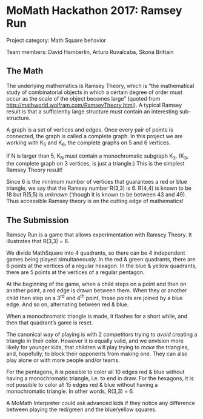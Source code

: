 # MoMath Hackathon 2017: Ramsey Run

Project category: Math Square behavior

Team members: David Hamberlin, Arturo Ruvalcaba, Skona Brittain

## The Math

The underlying mathematics is Ramsey Theory, which is “the mathematical study of combinatorial objects in which a certain degree of order must occur as the scale of the object becomes large” (quoted from http://mathworld.wolfram.com/RamseyTheory.html). A typical Ramsey result is that a sufficiently large structure must contain an interesting sub-structure.

A graph is a set of vertices and edges. Once every pair of points is connected, the graph is called a complete graph. In this project we are working with K<sub>5</sub> and K<sub>6</sub>, the complete graphs on 5 and 6 vertices.

If N is larger than 5, K<sub>N</sub> must contain a monochromatic subgraph K<sub>3</sub>. (K<sub>3</sub>, the complete graph on 3 vertices, is just a triangle.) This is the simplest Ramsey Theory result!

Since 6 is the minimum number of vertices that guarantees a red or blue triangle, we say that the Ramsey number R(3,3) is 6.
R(4,4) is known to be 18 but R(5,5) is *unknown* (‘though it is known to be between 43 and 49).
Thus accessible Ramsey theory is on the cutting edge of mathematics!

## The Submission

Ramsey Run is a game that allows experimentation with Ramsey Theory. It illustrates that R(3,3) = 6.

We divide MathSquare into 4 quadrants, so there can be 4 independent games being played simultaneously.
In the red & green quadrants, there are 6 points at the vertices of a regular hexagon. In the blue & yellow quadrants, there are 5 points at the vertices of a regular pentagon.

At the beginning of the game, when a child steps on a point and then on another point, a red edge is drawn between them. When they or another child then step on a 3<sup>rd</sup> and 4<sup>th</sup> point, those points are joined by a blue edge. And so on, alternating between red & blue.

When a monochromatic triangle is made, it flashes for a short while, and then that quadrant’s game is reset.

The canonical way of playing is with 2 competitors trying to *avoid* creating a triangle in their color. However it is equally valid, and we envision more likely for younger kids, that children will play trying to *make* the triangles, and, hopefully, to block their opponents from making one. They can also play alone or with more people and/or teams.

For the pentagons, it *is* possible to color all 10 edges red & blue without having a monochromatic triangle, i.e. to end in draw. For the hexagons, it is *not* possible to color all 15 edges red & blue without having a monochromatic triangle. In other words, R(3,3) = 6.

A MoMath Interpreter could ask advanced kids if they notice any difference between playing the red/green and the blue/yellow squares.
